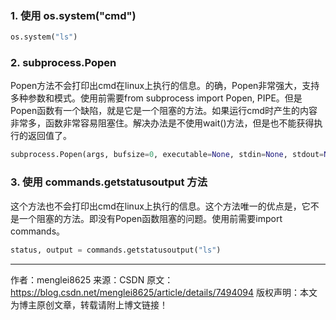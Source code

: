 ### 1. 使用 os.system("cmd")

```python
os.system("ls")
```



### 2. subprocess.Popen

Popen方法不会打印出cmd在linux上执行的信息。的确，Popen非常强大，支持多种参数和模式。使用前需要from subprocess import Popen, PIPE。但是Popen函数有一个缺陷，就是它是一个阻塞的方法。如果运行cmd时产生的内容非常多，函数非常容易阻塞住。解决办法是不使用wait()方法，但是也不能获得执行的返回值了。

```python
subprocess.Popen(args, bufsize=0, executable=None, stdin=None, stdout=None, stderr=None, preexec_fn=None, close_fds=False, shell=False, cwd=None, env=None, universal_newlines=False, startupinfo=None, creationflags=0)
```



### 3. 使用 commands.getstatusoutput 方法

这个方法也不会打印出cmd在linux上执行的信息。这个方法唯一的优点是，它不是一个阻塞的方法。即没有Popen函数阻塞的问题。使用前需要import commands。

```python
status, output = commands.getstatusoutput("ls")
```



---------------------
作者：menglei8625 
来源：CSDN 
原文：https://blog.csdn.net/menglei8625/article/details/7494094 
版权声明：本文为博主原创文章，转载请附上博文链接！